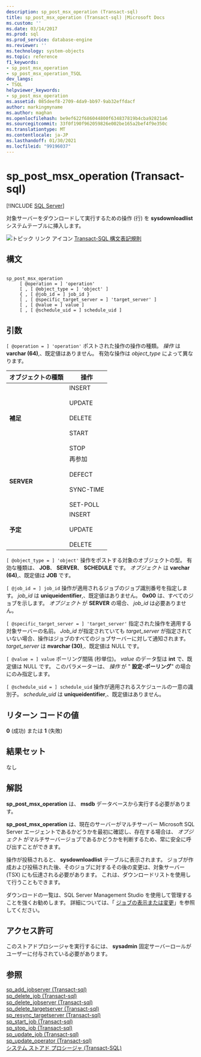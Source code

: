 ```yaml
---
description: sp_post_msx_operation (Transact-sql)
title: sp_post_msx_operation (Transact-sql) |Microsoft Docs
ms.custom: ''
ms.date: 03/14/2017
ms.prod: sql
ms.prod_service: database-engine
ms.reviewer: ''
ms.technology: system-objects
ms.topic: reference
f1_keywords:
- sp_post_msx_operation
- sp_post_msx_operation_TSQL
dev_langs:
- TSQL
helpviewer_keywords:
- sp_post_msx_operation
ms.assetid: 085deef8-2709-4da9-bb97-9ab32effdacf
author: markingmyname
ms.author: maghan
ms.openlocfilehash: be9ef622f686044800f634837819b4cba92821a6
ms.sourcegitcommit: 33f0f190f962059826e002be165a2bef4f9e350c
ms.translationtype: MT
ms.contentlocale: ja-JP
ms.lasthandoff: 01/30/2021
ms.locfileid: "99196037"
---
```

# <a name="sp_post_msx_operation-transact-sql"></a>sp_post_msx_operation (Transact-sql)
[!INCLUDE [SQL Server](../../includes/applies-to-version/sqlserver.md)]

  対象サーバーをダウンロードして実行するための操作 (行) を **sysdownloadlist** システムテーブルに挿入します。  
  
 ![トピック リンク アイコン](../../database-engine/configure-windows/media/topic-link.gif "トピック リンク アイコン") [Transact-SQL 構文表記規則](../../t-sql/language-elements/transact-sql-syntax-conventions-transact-sql.md)  
  
## <a name="syntax"></a>構文  
  
```  
  
sp_post_msx_operation  
     [ @operation = ] 'operation'  
     [ , [ @object_type = ] 'object' ]   
     { , [ @job_id = ] job_id }   
     [ , [ @specific_target_server = ] 'target_server' ]   
     [ , [ @value = ] value ]  
     [ , [ @schedule_uid = ] schedule_uid ]  
```  
  
## <a name="arguments"></a>引数  
`[ @operation = ] 'operation'` ポストされた操作の操作の種類。 *操作* は **varchar (64)**,、既定値はありません。 有効な操作は *object_type* によって異なります。  
  
|オブジェクトの種類|操作|  
|-----------------|---------------|  
|**補足**|INSERT<br /><br /> UPDATE<br /><br /> DELETE<br /><br /> START<br /><br /> STOP|  
|**SERVER**|再参加<br /><br /> DEFECT<br /><br /> SYNC-TIME<br /><br /> SET-POLL|  
|**予定**|INSERT<br /><br /> UPDATE<br /><br /> DELETE|  
  
`[ @object_type = ] 'object'` 操作をポストする対象のオブジェクトの型。 有効な種類は、 **JOB**、 **SERVER**、 **SCHEDULE** です。 *オブジェクト* は **varchar (64)**,、既定値は **JOB** です。  
  
`[ @job_id = ] job_id` 操作が適用されるジョブのジョブ識別番号を指定します。 *job_id* は **uniqueidentifier**,、既定値はありません。 **0x00** は、すべてのジョブを示します。 *オブジェクト* が **SERVER** の場合、 *job_id* は必要ありません。  
  
`[ @specific_target_server = ] 'target_server'` 指定された操作を適用する対象サーバーの名前。 *Job_id* が指定されていても *target_server* が指定されていない場合、操作はジョブのすべてのジョブサーバーに対して通知されます。 *target_server* は **nvarchar (30)**,、既定値は NULL です。  
  
`[ @value = ] value` ポーリング間隔 (秒単位)。 *value* のデータ型は **int** で、既定値は NULL です。 このパラメーターは、 *操作* が " **設定-ポーリング**" の場合にのみ指定します。  
  
`[ @schedule_uid = ] schedule_uid` 操作が適用されるスケジュールの一意の識別子。 *schedule_uid* は **uniqueidentifier**,、既定値はありません。  
  
## <a name="return-code-values"></a>リターン コードの値  
 **0** (成功) または **1** (失敗)  
  
## <a name="result-sets"></a>結果セット  
 なし  
  
## <a name="remarks"></a>解説  
 **sp_post_msx_operation** は、 **msdb** データベースから実行する必要があります。  
  
 **sp_post_msx_operation** は、現在のサーバーがマルチサーバー Microsoft SQL Server エージェントであるかどうかを最初に確認し、存在する場合は、 *オブジェクト* がマルチサーバージョブであるかどうかを判断するため、常に安全に呼び出すことができます。  
  
 操作が投稿されると、 **sysdownloadlist** テーブルに表示されます。 ジョブが作成および投稿された後、そのジョブに対するその後の変更は、対象サーバー (TSX) にも伝達される必要があります。 これは、ダウンロードリストを使用して行うこともできます。  
  
 ダウンロードの一覧は、SQL Server Management Studio を使用して管理することを強くお勧めします。 詳細については、「 [ジョブの表示または変更](../../ssms/agent/view-or-modify-jobs.md)」を参照してください。  
  
## <a name="permissions"></a>アクセス許可  
 このストアドプロシージャを実行するには、 **sysadmin** 固定サーバーロールがユーザーに付与されている必要があります。  
  
## <a name="see-also"></a>参照  
 [sp_add_jobserver &#40;Transact-sql&#41;](../../relational-databases/system-stored-procedures/sp-add-jobserver-transact-sql.md)   
 [sp_delete_job &#40;Transact-sql&#41;](../../relational-databases/system-stored-procedures/sp-delete-job-transact-sql.md)   
 [sp_delete_jobserver &#40;Transact-sql&#41;](../../relational-databases/system-stored-procedures/sp-delete-jobserver-transact-sql.md)   
 [sp_delete_targetserver &#40;Transact-sql&#41;](../../relational-databases/system-stored-procedures/sp-delete-targetserver-transact-sql.md)   
 [sp_resync_targetserver &#40;Transact-sql&#41;](../../relational-databases/system-stored-procedures/sp-resync-targetserver-transact-sql.md)   
 [sp_start_job &#40;Transact-sql&#41;](../../relational-databases/system-stored-procedures/sp-start-job-transact-sql.md)   
 [sp_stop_job &#40;Transact-sql&#41;](../../relational-databases/system-stored-procedures/sp-stop-job-transact-sql.md)   
 [sp_update_job &#40;Transact-sql&#41;](../../relational-databases/system-stored-procedures/sp-update-job-transact-sql.md)   
 [sp_update_operator &#40;Transact-sql&#41;](../../relational-databases/system-stored-procedures/sp-update-operator-transact-sql.md)   
 [システム ストアド プロシージャ &#40;Transact-SQL&#41;](../../relational-databases/system-stored-procedures/system-stored-procedures-transact-sql.md)  
  
  
